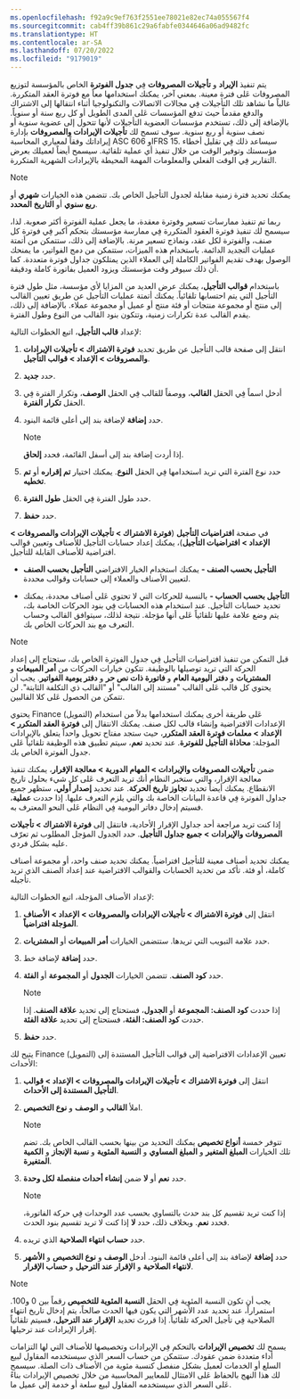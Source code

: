 ```yaml
---
ms.openlocfilehash: f92a9c9ef763f2551ee78021e82ec74a055567f4
ms.sourcegitcommit: cab4ff39b861c29a6fabfe0344646a06ad9482fc
ms.translationtype: HT
ms.contentlocale: ar-SA
ms.lasthandoff: 07/20/2022
ms.locfileid: "9179019"
---
```

يتم تنفيذ **الإيراد** و **تأجيلات المصروفات** فِي **جدول الفوترة** الخاص بالمؤسسة لتوزيع المصروفات عَلى فترة معينة. بمعني آخر، يمكنك استخدامها معاً مع فوترة العقد المتكررة. غالباً ما نشاهد تلك التأجيلات فِي مجالات الاتصالات والتكنولوجيا أثناء انتقالها إلى الاشتراك والدفع مقدماً حيث تدفع المؤسسات عَلى المدى الطويل أو كل ربع سنة أو سنوياً. بالإضافة إلى ذلك، تستخدم مؤسسات العضوية التأجيلات لأنها تتحول إلى عضوية سنوية أو نصف سنوية أو ربع سنوية. سوف تسمح لك **تأجيلات الإيرادات والمصروفات** بإدارة إيراداتك وفقاً لمعياري المحاسبة ASC 606 وIFRS 15. سيساعد ذلك فِي تقليل أخطاء مؤسستك وتوفير الوقت من خلال تنفيذ أي عملية تلقائية. سيسمح أيضاً لعميلك بعرض التقارير فِي الوقت الفعلي والمعلومات المهمة المحيطة بالإيرادات الشهرية المتكررة.

> [!NOTE]
> يمكنك تحديد فترة زمنية مقابلة لجدول التأجيل الخاص بك. تتضمن هذه الخيارات **شهري** أو **ربع سنوي** أو **التاريخ المحدد**.

ربما تم تنفيذ ممارسات تسعير وفوترة معقدة، ما يجعل عملية الفوترة أكثر صعوبة. لذا، سيسمح لك تنفيذ فوترة العقود المتكررة فِي ممارسة مؤسستك بتحكم أكبر فِي فوترة كل صنف، والفوترة لكل عقد، ونماذج تسعير مرنة. بالإضافة إلى ذلك، ستتمكن من أتمتة عمليات التجديد الدائمة. باستخدام هذه الميزات، ستتمكن من دمج الفواتير، ما يمنحك الوصول بهدف تقديم الفواتير الكاملة إلى العملاء الذين يمتلكون جداول فوترة متعددة. كما أن ذلك سيوفر وقت مؤسستك ويزود العميل بفاتورة كاملة ودقيقة.

باستخدام **قوالب التأجيل**، يمكنك عرض العديد من المزايا لأي مؤسسة، مثل طول فترة التأجيل التي يتم احتسابها تلقائياً. يمكنك أتمتة عمليات التأجيل عن طريق تعيين القالب إلى منتج أو مجموعة منتجات أو فئة منتج أو عميل أو مجموعة عملاء. بالإضافة إلى ذلك، يقدم القالب عدة تكرارات زمنية، وتتكون بنود القالب من النوع وطول الفترة.

لإعداد **قالب التأجيل**، اتبع الخطوات التالية:

1.  انتقل إلى صفحة قالب التأجيل عن طريق تحديد **فوترة الاشتراك > تأجيلات الإيرادات والمصروفات > الإعداد > قوالب التأجيل**.

1.  حدد **جديد**.

1.  أدخل اسماً فِي الحقل **القالب**، ووصفاً للقالب فِي الحقل **الوصف**، وتكرار الفترة فِي الحقل **تكرار الفترة**.

1.  حدد **إضافة** لإضافة بند إلى أعلى قائمة البنود.

    > [!NOTE]
    > إذا أردت إضافة بند إلى أسفل القائمة، فحدد **إلحاق**.

1.  حدد نوع الفترة التي تريد استخدامها فِي الحقل **النوع**. يمكنك اختيار **تم إقراره** أو **تم تخطيه**.

1.  حدد طول الفترة فِي الحقل **طول الفترة**.

1.  حدد **حفظ**.

في صفحة **افتراضيات التأجيل** (**فوترة الاشتراك > تأجيلات الإيرادات والمصروفات > الإعداد > افتراضيات التأجيل**)، يمكنك إعداد حسابات التأجيل للأصناف وتعيين قوالب افتراضية للأصناف القابلة للتأجيل.

-   **التأجيل بحسب الصنف -** يمكنك استخدام الخيار الافتراضي **التأجيل بحسب الصنف** لتعيين الأصناف والعملاء إلى حسابات وقوالب محددة.

-   **التأجيل بحسب الحساب -** بالنسبة للحركات التي لا تحتوي عَلى أصناف محددة، يمكنك تحديد حسابات التأجيل. عند استخدام هذه الحسابات فِي بنود الحركات الخاصة بك، يتم وضع علامة عليها تلقائياً عَلى أنها مؤجلة. نتيجة لذلك، سيتوافق القالب وحساب التعرف مع بند الحركات الخاص بك.

> [!NOTE]
> قبل التمكن من تنفيذ افتراضيات التأجيل فِي جدول الفوترة الخاص بك، ستحتاج إلى إعداد الحركة التي تريد توصيلها بالوظيفة. تتكون خيارات الحركات من **أمر المبيعات** و **المشتريات** و **دفتر اليومية العام** و **فاتورة ذات نص حر** و **دفتر يومية الفواتير**. يجب أن يحتوي كل قالب عَلى القالب "مستند إلى القالب" أو "القالب ذي التكلفة الثابتة". لن تتمكن من الحصول عَلى كلا القالبين.

يحتوي Finance (التمويل) عَلى طريقة أخرى يمكنك استخدامها بدلاً من استخدام الإعدادات الافتراضية وإنشاء قالب لكل صنف. يمكنك الانتقال إلى **فوترة العقد المتكرر > الإعداد > معلمات فوترة العقد المتكرر**، حيث ستجد مفتاح تحويل واحداً يتعلق بالإيرادات المؤجلة: **محاذاة التأجيل للفوترة**. عند تحديد **نعم**، سيتم تطبيق هذه الوظيفة تلقائياً عَلى جدول الفوترة الخاص بك.

ضمن **تأجيلات المصروفات والإيرادات > المهام الدورية > معالجة الإقرار**، يمكنك تنفيذ معالجة الإقرار، والتي ستخبر النظام أنك تريد التعرف عَلى كل شيء بحلول تاريخ الانقطاع. يمكنك أيضاً تحديد **تجاوز تاريخ الحركة**. عند تحديد **إصدار أولي**، ستظهر جميع جداول الفوترة فِي قاعدة البيانات الخاصة بك والتي يلزم التعرف عليها. إذا حددت **عملية**، فسيتم إدخال دفاتر اليومية فِي النظام عَلى النحو المعترف به.

إذا كنت تريد مراجعة أحد جداول الإقرار الأحادية، فانتقل إلى **فوترة الاشتراك > تأجيلات المصروفات والإيرادات > جميع جداول التأجيل**. حدد الجدول المؤجل المطلوب ثم تعرّف عليه بشكل فردي.

يمكنك تحديد أصناف معينة للتأجيل افتراضياً. يمكنك تحديد صنف واحد، أو مجموعة أصناف كاملة، أو فئة. تأكد من تحديد الحسابات والقوالب الافتراضية عند إعداد الصنف الذي تريد تأجيله.

لإعداد الأصناف المؤجلة، اتبع الخطوات التالية:

1.  انتقل إلى **فوترة الاشتراك > تأجيلات الإيرادات والمصروفات > الإعداد > الأصناف المؤجلة افتراضياً**.

1.  حدد علامة التبويب التي تريدها. ستتضمن الخيارات **أمر المبيعات** أو **المشتريات**.

1.  حدد **إضافة** لإضافة خط.

1.  حدد **كود الصنف**. تتضمن الخيارات **الجدول** أو **المجموعة** أو **الفئة**.

    > [!NOTE]
    > إذا حددت **كود الصنف: المجموعة** أو **الجدول**، فستحتاج إلى تحديد **علاقة الصنف**. إذا حددت **كود الصنف: الفئة**، فستحتاج إلى تحديد **علاقة الفئة**.

1.  حدد **حفظ**.

يتيح لك Finance (التمويل) تعيين الإعدادات الافتراضية إلى قوالب التأجيل المستندة إلى الأحداث:

1.  انتقل إلى **فوترة الاشتراك > تأجيلات الإيرادات والمصروفات > الإعداد > قوالب التأجيل المستندة إلى الأحداث**.

1.  املأ **القالب** و **الوصف** و **نوع التخصيص**.

    > [!NOTE]
    > تتوفر خمسة **أنواع تخصيص** يمكنك التحديد من بينها بحسب القالب الخاص بك. تضم تلك الخيارات **المبلغ المتغير** و **المبلغ المساوي** و **النسبة المئوية** و **نسبة الإنجاز** و **الكمية المتغيرة**.

1.  حدد **نعم** أو **لا** ضمن **إنشاء أحداث منفصلة لكل وحدة**.

    > [!NOTE]
    > إذا كنت تريد تقسيم كل بند حدث بالتساوي بحسب عدد الوحدات فِي حركة الفاتورة، فحدد **نعم**. وبخلاف ذلك، حدد **لا** إذا كنت لا تريد تقسيم بنود الحدث.

1.  حدد **حساب انتهاء الصلاحية** الذي تريده.

1.  حدد **إضافة** لإضافة بند إلى أعلى قائمة البنود. أدخل **الوصف** و **نوع التخصيص** و **الأشهر لانتهاء الصلاحية** و **الإقرار عند الترحيل** و **حساب الإقرار**.

> [!NOTE]
> يجب أن تكون النسبة المئوية فِي الحقل **النسبة المئوية للتخصيص** رقماً بين 0 و100. استمراراً، عند تحديد عدد الأشهر التي يكون فيها الحدث صالحاً، يتم إدخال تاريخ انتهاء الصلاحية فِي تأجيل الحركة تلقائياً. إذا قررتَ تحديد **الإقرار عند الترحيل**، فسيتم تلقائياً إقرار الإيرادات عند ترحيلها.

يسمح لك **تخصيص الإيرادات** بالتحكم فِي الإيرادات وتخصيصها للأصناف التي لها التزامات أداء متعددة ضمن عقودك. ستتمكن من حساب السعر الذي سيستخدمه المقاول لبيع السلع أو الخدمات لعميل بشكل منفصل كنسبة مئوية من الأصناف ذات الصلة. سيسمح لك هذا النهج بالحفاظ عَلى الامتثال للمعايير المحاسبية من خلال تخصيص الإيرادات بناءً عَلى السعر الذي سيستخدمه المقاول لبيع سلعة أو خدمة إلى عميل ما.
